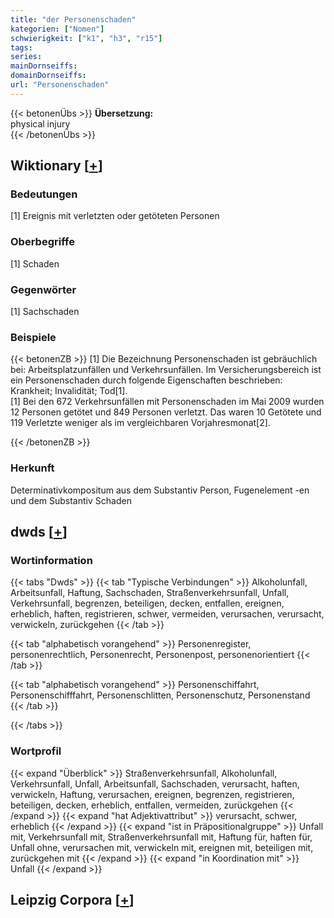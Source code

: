 ```yaml
---
title: "der Personenschaden"
kategorien: ["Nomen"]
schwierigkeit: ["k1", "h3", "r15"]
tags:
series:
mainDornseiffs:
domainDornseiffs:
url: "Personenschaden"
---
```


{{< betonenÜbs >}}
**Übersetzung:**  
physical  injury  
{{< /betonenÜbs >}}

## Wiktionary [[+](https://de.wiktionary.org/wiki/Personenschaden)]

### Bedeutungen
[1] Ereignis mit verletzten oder getöteten Personen  

### Oberbegriffe
[1] Schaden  

### Gegenwörter
[1] Sachschaden  

### Beispiele
{{< betonenZB >}}
[1] Die Bezeichnung Personenschaden ist gebräuchlich bei: Arbeitsplatzunfällen und Verkehrsunfällen. Im Versicherungsbereich ist ein Personenschaden durch folgende Eigenschaften beschrieben: Krankheit; Invalidität; Tod[1].  
[1] Bei den 672 Verkehrsunfällen mit Personenschaden im Mai 2009 wurden 12 Personen getötet und 849 Personen verletzt. Das waren 10 Getötete und 119 Verletzte weniger als im vergleichbaren Vorjahresmonat[2].  

{{< /betonenZB >}}
### Herkunft
Determinativkompositum aus dem Substantiv Person, Fugenelement -en und dem Substantiv Schaden  



## dwds [[+](https://www.dwds.de/wb/Personenschaden)]

### Wortinformation
{{< tabs "Dwds" >}}
{{< tab "Typische Verbindungen" >}}
Alkoholunfall, Arbeitsunfall, Haftung, Sachschaden, Straßenverkehrsunfall, Unfall, Verkehrsunfall, begrenzen, beteiligen, decken, entfallen, ereignen, erheblich, haften, registrieren, schwer, vermeiden, verursachen, verursacht, verwickeln, zurückgehen
{{< /tab >}}

{{< tab "alphabetisch vorangehend" >}}
Personenregister, personenrechtlich, Personenrecht, Personenpost, personenorientiert
{{< /tab >}}

{{< tab "alphabetisch vorangehend" >}}
Personenschiffahrt, Personenschifffahrt, Personenschlitten, Personenschutz, Personenstand
{{< /tab >}}

{{< /tabs >}}

### Wortprofil
{{< expand "Überblick" >}} Straßenverkehrsunfall, Alkoholunfall, Verkehrsunfall, Unfall, Arbeitsunfall, Sachschaden, verursacht, haften, verwickeln, Haftung, verursachen, ereignen, begrenzen, registrieren, beteiligen, decken, erheblich, entfallen, vermeiden, zurückgehen {{< /expand >}}
{{< expand "hat Adjektivattribut" >}} verursacht, schwer, erheblich {{< /expand >}}
{{< expand "ist in Präpositionalgruppe" >}} Unfall mit, Verkehrsunfall mit, Straßenverkehrsunfall mit, Haftung für, haften für, Unfall ohne, verursachen mit, verwickeln mit, ereignen mit, beteiligen mit, zurückgehen mit {{< /expand >}}
{{< expand "in Koordination mit" >}} Unfall {{< /expand >}}

## Leipzig Corpora [[+](https://corpora.uni-leipzig.de/en/res?word=Personenschaden&corpusId=deu_newscrawl-public_2018)]

